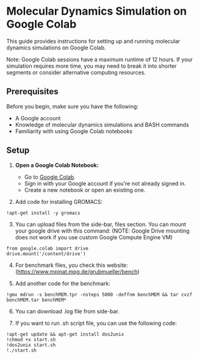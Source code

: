 # Molecular Dynamics Simulation on Google Colab

This guide provides instructions for setting up and running molecular dynamics simulations on Google Colab.

Note: Google Colab sessions have a maximum runtime of 12 hours. If your simulation requires more time, you may need to break it into shorter segments or consider alternative computing resources.

## Prerequisites

Before you begin, make sure you have the following:

- A Google account
- Knowledge of molecular dynamics simulations and BASH commands
- Familiarity with using Google Colab notebooks

## Setup

1. **Open a Google Colab Notebook:**
   - Go to [Google Colab](https://colab.research.google.com/).
   - Sign in with your Google account if you're not already signed in.
   - Create a new notebook or open an existing one.
 
2. Add code for installing GROMACS:
```
!apt-get install -y gromacs
```
3. You can upload files from the side-bar, files section. You can mount your google drive with this command: (NOTE: Google Drive mounting does not work if you use custom Google Compute Engine VM)
```
from google.colab import drive
drive.mount('/content/drive')
```
4. For benchmark files, you check this website: (https://www.mpinat.mpg.de/grubmueller/bench)

5. Add another code for the benchmark:   
```
!gmx mdrun -s benchMEM.tpr -nsteps 5000 -deffnm benchMEM && tar cvzf benchMEM.tar benchMEM*
```

6. You can download .log file from side-bar.

7. If you want to run .sh script file, you can use the following code:
```
!apt-get update && apt-get install dos2unix
!chmod +x start.sh
!dos2unix start.sh
!./start.sh
```

